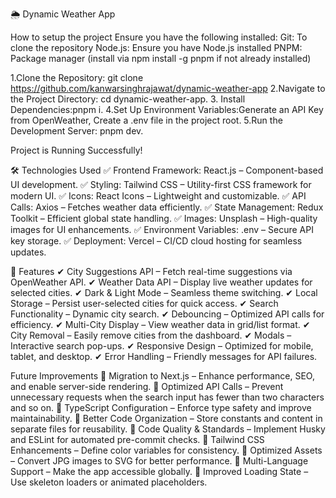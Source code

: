 🌦️ Dynamic Weather App

How to setup the project 
Ensure you have the following installed:
Git: To clone the repository
Node.js: Ensure you have Node.js installed
PNPM: Package manager (install via npm install -g pnpm if not already installed)

1.Clone the Repository: git clone https://github.com/kanwarsinghrajawat/dynamic-weather-app
2.Navigate to the Project Directory: cd dynamic-weather-app.
3. Install Dependencies:pnpm i.
4.Set Up Environment Variables:Generate an API Key from OpenWeather, Create a .env file in the project root.
5.Run the Development Server: pnpm dev.

Project is Running Successfully!



🛠️ Technologies Used
✅ Frontend Framework: React.js – Component-based UI development.
✅ Styling: Tailwind CSS – Utility-first CSS framework for modern UI.
✅ Icons: React Icons – Lightweight and customizable.
✅ API Calls: Axios – Fetches weather data efficiently.
✅ State Management: Redux Toolkit – Efficient global state handling.
✅ Images: Unsplash – High-quality images for UI enhancements.
✅ Environment Variables: .env – Secure API key storage.
✅ Deployment: Vercel – CI/CD cloud hosting for seamless updates.



🌟 Features
✔ City Suggestions API – Fetch real-time suggestions via OpenWeather API.
✔ Weather Data API – Display live weather updates for selected cities.
✔ Dark & Light Mode – Seamless theme switching.
✔ Local Storage – Persist user-selected cities for quick access.
✔ Search Functionality – Dynamic city search.
✔ Debouncing – Optimized API calls for efficiency.
✔ Multi-City Display – View weather data in grid/list format.
✔ City Removal – Easily remove cities from the dashboard.
✔ Modals – Interactive search pop-ups.
✔ Responsive Design – Optimized for mobile, tablet, and desktop.
✔ Error Handling – Friendly messages for API failures.


 Future Improvements
🔹 Migration to Next.js – Enhance performance, SEO, and enable server-side rendering.
🔹 Optimized API Calls – Prevent unnecessary requests when the search input has fewer than two characters and so on.
🔹 TypeScript Configuration – Enforce type safety and improve maintainability.
🔹 Better Code Organization – Store constants and content in separate files for reusability.
🔹 Code Quality & Standards – Implement Husky and ESLint for automated pre-commit checks.
🔹 Tailwind CSS Enhancements – Define color variables for consistency.
🔹 Optimized Assets – Convert JPG images to SVG for better performance.
🔹 Multi-Language Support – Make the app accessible globally.
🔹 Improved Loading State – Use skeleton loaders or animated placeholders.

